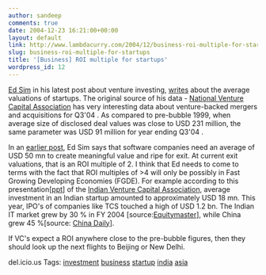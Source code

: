 ```yaml
---
author: sandeep
comments: true
date: 2004-12-23 16:21:00+00:00
layout: default
link: http://www.lambdacurry.com/2004/12/business-roi-multiple-for-startups/
slug: business-roi-multiple-for-startups
title: '[Business] ROI multiple for startups'
wordpress_id: 12
---
```


[Ed Sim](http://http//www.beyondvc.com/) in his latest post about venture investing, [writes](http://http//www.beyondvc.com/2004/12/it_takes_time_t.html) about the average valuations of startups. The original source of his data - [National Venture Capital Association](http://www.nvca.org/) has very interesting data about venture-backed mergers and acquisitions for Q3'04 . As compared to pre-bubble 1999, when average size of disclosed deal values was close to USD 231 million, the same parameter was USD 91 million for year ending Q3'04 .

In an [earlier post](http://www.beyondvc.com/2003/11/yesterday_i_par.html), Ed Sim says that software companies need an average of USD 50 mn to create meaningful value and ripe for exit. At current exit valuations, that is an ROI multiple of 2.
I think that Ed needs to come to terms with the fact that ROI multiples of >4 will only be possibly in Fast Growing Developing Economies (FGDE). For example according to this presentation[[ppt](http://http//www.indiavca.org/State%20of%20Venture%20Capital%20-%20October%202004.ppt)] of the [Indian Venture Capital Association](http://http//www.indiavca.org/), average investment in an Indian startup amounted to approximately USD 18 mn. This year, IPO's of companies like TCS touched a high of USD 1.2 bn. The Indian IT market grew by 30 % in FY 2004 [source:[Equitymaster](http://www.equitymaster.com/research-it/sector-info/software/#fy)], while China grew 45 %[source: [China Daily](http://http://www.chinadaily.com.cn/english/doc/2004-12/06/content_397558.htm)].

If VC's expect a ROI anywhere close to the pre-bubble figures, then they should look up the next flights to Beijing or New Delhi.


del.icio.us Tags: [investment](http://del.icio.us/sss8ue/investment) [business](http://del.icio.us/sss8ue/business) [startup](http://del.icio.us/sss8ue/startup) [india](http://del.icio.us/sss8ue/india) [asia](http://del.icio.us/sss8ue/asia) [](http://del.icio.us/sss8ue/)
